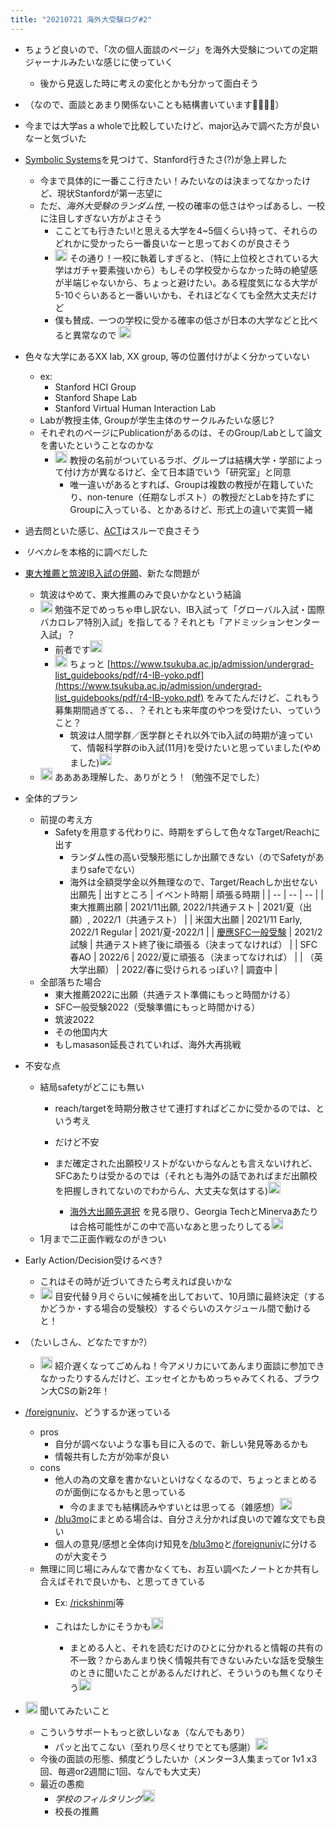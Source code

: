 ```yaml
---
title: "20210721 海外大受験ログ#2"
---
```


* ちょうど良いので、「次の個人面談のページ」を海外大受験についての定期ジャーナルみたいな感じに使っていく
  
  * 後から見返した時に考えの変化とかも分かって面白そう
* （なので、面談とあまり関係ないことも結構書いています🙇‍♂️🙇‍♂️）

* 今までは大学as a wholeで比較していたけど、major込みで調べた方が良いなーと気づいた

* [Symbolic Systems](Symbolic%20Systems.md)を見つけて、Stanford行きたさ(?)が急上昇した
  
  * 今まで具体的に一番ここ行きたい！みたいなのは決まってなかったけど、現状Stanfordが第一志望に
  * ただ、*海外大受験のランダム性*, 一校の確率の低さはやっぱあるし、一校に注目しすぎない方がよさそう
    * こことても行きたい!と思える大学を4~5個くらい持って、それらのどれかに受かったら一番良いなーと思っておくのが良さそう
    * <img src='https://scrapbox.io/api/pages/blu3mo-public/yutarotanaka601/icon' alt='yutarotanaka601.icon' height="19.5"/> その通り！一校に執着しすぎると、（特に上位校とされている大学はガチャ要素強いから）もしその学校受からなかった時の絶望感が半端じゃないから、ちょっと避けたい。ある程度気になる大学が5-10ぐらいあると一番いいかも、それほどなくても全然大丈夫だけど
    * 僕も賛成、一つの学校に受かる確率の低さが日本の大学などと比べると異常なので <img src='https://scrapbox.io/api/pages/blu3mo-public/keidaroo/icon' alt='keidaroo.icon' height="19.5"/>
* 色々な大学にあるXX lab, XX group, 等の位置付けがよく分かっていない
  
  * ex:
    * Stanford HCI Group
    * Stanford Shape Lab
    * Stanford Virtual Human Interaction Lab
  * Labが教授主体, Groupが学生主体のサークルみたいな感じ?
  * それぞれのページにPublicationがあるのは、そのGroup/Labとして論文を書いたということなのかな
    * <img src='https://scrapbox.io/api/pages/blu3mo-public/yutarotanaka601/icon' alt='yutarotanaka601.icon' height="19.5"/> 教授の名前がついているラボ、グループは結構大学・学部によって付け方が異なるけど、全て日本語でいう「研究室」と同意
      * 唯一違いがあるとすれば、Groupは複数の教授が在籍していたり、non-tenure（任期なしポスト）の教授だとLabを持たずにGroupに入っている、とかあるけど、形式上の違いで実質一緒
* 過去問といた感じ、[ACT](ACT.md)はスルーで良さそう

* *リベカレ*を本格的に調べだした

* [東大推薦と筑波IB入試の併願](%E6%9D%B1%E5%A4%A7%E6%8E%A8%E8%96%A6%E3%81%A8%E7%AD%91%E6%B3%A2IB%E5%85%A5%E8%A9%A6%E3%81%AE%E4%BD%B5%E9%A1%98.md)、新たな問題が
  
  * 筑波はやめて、東大推薦のみで良いかなという結論
  * <img src='https://scrapbox.io/api/pages/blu3mo-public/yutarotanaka601/icon' alt='yutarotanaka601.icon' height="19.5"/> 勉強不足でめっちゃ申し訳ない、IB入試って「グローバル入試・国際バカロレア特別入試」を指してる？それとも「アドミッションセンター入試」？
    * 前者です<img src='https://scrapbox.io/api/pages/blu3mo-public/blu3mo/icon' alt='blu3mo.icon' height="19.5"/>
    * <img src='https://scrapbox.io/api/pages/blu3mo-public/yutarotanaka601/icon' alt='yutarotanaka601.icon' height="19.5"/> ちょっと [https://www.tsukuba.ac.jp/admission/undergrad-list_guidebooks/pdf/r4-IB-yoko.pdf](https://www.tsukuba.ac.jp/admission/undergrad-list_guidebooks/pdf/r4-IB-yoko.pdf) をみてたんだけど、これもう募集期間過ぎてる、、？それとも来年度のやつを受けたい、っていうこと？
      * 筑波は人間学群／医学群とそれ以外でib入試の時期が違っていて、情報科学群のib入試(11月)を受けたいと思っていました(やめました)<img src='https://scrapbox.io/api/pages/blu3mo-public/blu3mo/icon' alt='blu3mo.icon' height="19.5"/>
  * <img src='https://scrapbox.io/api/pages/blu3mo-public/yutarotanaka601/icon' alt='yutarotanaka601.icon' height="19.5"/> ああああ理解した、ありがとう！（勉強不足でした）
* 全体的プラン
  
  * 前提の考え方
    * Safetyを用意する代わりに、時期をずらして色々なTarget/Reachに出す
      * ランダム性の高い受験形態にしか出願できない（のでSafetyがあまりsafeでない）
      * 海外は全額奨学金以外無理なので、Target/Reachしか出せない
        出願先
        \| 出すところ | イベント時期 | 頑張る時期 |
        \| -- | -- | -- |
        \| 東大推薦出願 | 2021/11出願, 2022/1共通テスト | 2021/夏（出願）, 2022/1（共通テスト） |
        \| 米国大出願 | 2021/11 Early, 2022/1 Regular | 2021/夏-2022/1 |
        \| [慶應SFC一般受験](%E6%85%B6%E6%87%89SFC%E4%B8%80%E8%88%AC%E5%8F%97%E9%A8%93.md) | 2021/2 試験 | 共通テスト終了後に頑張る（決まってなければ） |
        \| SFC春AO | 2022/6 | 2022/夏に頑張る（決まってなければ） |
        \| （英大学出願） | 2022/春に受けられるっぽい? | 調査中 |
  * 全部落ちた場合
    * 東大推薦2022に出願（共通テスト準備にもっと時間かける）
    * SFC一般受験2022（受験準備にもっと時間かける）
    * 筑波2022
    * その他国内大
    * もしmasason延長されていれば、海外大再挑戦
* 不安な点
  
  * 結局safetyがどこにも無い
    * reach/targetを時期分散させて連打すればどこかに受かるのでは、という考え
    * だけど不安
    * まだ確定された出願校リストがないからなんとも言えないけれど、SFCあたりは受かるのでは（それとも海外の話であればまだ出願校を把握しきれてないのでわからん、大丈夫な気はする)<img src='https://scrapbox.io/api/pages/blu3mo-public/keidaroo/icon' alt='keidaroo.icon' height="19.5"/>

      * [海外大出願先選択](%E6%B5%B7%E5%A4%96%E5%A4%A7%E5%87%BA%E9%A1%98%E5%85%88%E9%81%B8%E6%8A%9E.md) を見る限り、Georgia TechとMinervaあたりは合格可能性がこの中で高いなあと思ったりしてる<img src='https://scrapbox.io/api/pages/blu3mo-public/keidaroo/icon' alt='keidaroo.icon' height="19.5"/>
  * 1月まで二正面作戦なのがきつい
* Early Action/Decision受けるべき?
  
  * これはその時が近づいてきたら考えれば良いかな
  * <img src='https://scrapbox.io/api/pages/blu3mo-public/yutarotanaka601/icon' alt='yutarotanaka601.icon' height="19.5"/>  目安代替９月ぐらいに候補を出しておいて、10月頭に最終決定（するかどうか・する場合の受験校）するぐらいのスケジュール間で動けると！
* （たいしさん、どなたですか?）
  
  * <img src='https://scrapbox.io/api/pages/blu3mo-public/yutarotanaka601/icon' alt='yutarotanaka601.icon' height="19.5"/> 紹介遅くなってごめんね！今アメリカにいてあんまり面談に参加できなかったりするんだけど、エッセイとかもめっちゃみてくれる、ブラウン大CSの新2年！
* [/foreignuniv](https://scrapbox.io/foreignuniv)、どうするか迷っている
  
  * pros
    * 自分が調べないような事も目に入るので、新しい発見等あるかも
    * 情報共有した方が効率が良い
  * cons
    * 他人の為の文章を書かないといけなくなるので、ちょっとまとめるのが面倒になるかもと思っている
      * 今のままでも結構読みやすいとは思ってる（雑感想）<img src='https://scrapbox.io/api/pages/blu3mo-public/keidaroo/icon' alt='keidaroo.icon' height="19.5"/>
    * [/blu3mo](https://scrapbox.io/blu3mo)にまとめる場合は、自分さえ分かれば良いので雑な文でも良い
    * 個人の意見/感想と全体向け知見を[/blu3mo](https://scrapbox.io/blu3mo)と[/foreignuniv](https://scrapbox.io/foreignuniv)に分けるのが大変そう
  * 無理に同じ場にみんなで書かなくても、お互い調べたノートとか共有し合えばそれで良いかも、と思ってきている
    * Ex: [/rickshinmi](https://scrapbox.io/rickshinmi)等
    * これはたしかにそうかも<img src='https://scrapbox.io/api/pages/blu3mo-public/keidaroo/icon' alt='keidaroo.icon' height="19.5"/>

      * まとめる人と、それを読むだけのひとに分かれると情報の共有の不一致？からあんまり快く情報共有できないみたいな話を受験生のときに聞いたことがあるんだけれど、そういうのも無くなりそう<img src='https://scrapbox.io/api/pages/blu3mo-public/keidaroo/icon' alt='keidaroo.icon' height="19.5"/>
* <img src='https://scrapbox.io/api/pages/blu3mo-public/yutarotanaka601/icon' alt='yutarotanaka601.icon' height="19.5"/> 聞いてみたいこと
  
  * こういうサポートもっと欲しいなぁ（なんでもあり）
    * パッと出てこない（至れり尽くせりでとても感謝）<img src='https://scrapbox.io/api/pages/blu3mo-public/blu3mo/icon' alt='blu3mo.icon' height="19.5"/>
  * 今後の面談の形態、頻度どうしたいか（メンター3人集まってor 1v1 x3回、毎週or2週間に1回、なんでも大丈夫）
  * 最近の愚痴
    * *学校のフィルタリング*<img src='https://scrapbox.io/api/pages/blu3mo-public/blu3mo/icon' alt='blu3mo.icon' height="19.5"/>
    * 校長の推薦
